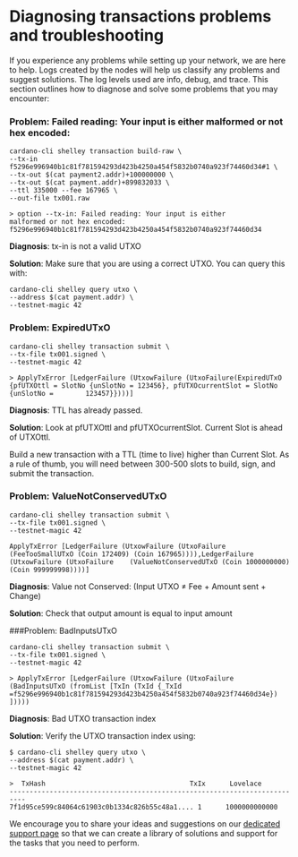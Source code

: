 # Diagnosing transactions problems and troubleshooting

If you experience any problems while setting up your network, we are here to help. Logs created by the nodes will help us classify any problems and suggest solutions. The log levels used are info, debug, and trace. 
This section outlines how to diagnose and solve some problems that you may encounter:

### Problem: Failed reading: Your input is either malformed or not hex encoded:

    cardano-cli shelley transaction build-raw \
    --tx-in f5296e996940b1c81f781594293d423b4250a454f5832b0740a923f74460d34#1 \
    --tx-out $(cat payment2.addr)+100000000 \
    --tx-out $(cat payment.addr)+899832033 \
    --ttl 335000 --fee 167965 \
    --out-file tx001.raw

    > option --tx-in: Failed reading: Your input is either 
    malformed or not hex encoded: 
    f5296e996940b1c81f781594293d423b4250a454f5832b0740a923f74460d34

**Diagnosis**:  tx-in is not a valid UTXO 

**Solution**: Make sure that you are using a correct UTXO. You can query this with: 

    cardano-cli shelley query utxo \
    --address $(cat payment.addr) \
    --testnet-magic 42

### Problem: ExpiredUTxO

    cardano-cli shelley transaction submit \
    --tx-file tx001.signed \
    --testnet-magic 42

    > ApplyTxError [LedgerFailure (UtxowFailure (UtxoFailure(ExpiredUTxO {pfUTXOttl = SlotNo {unSlotNo = 123456}, pfUTXOcurrentSlot = SlotNo {unSlotNo =        123457}})))]

**Diagnosis**: TTL has already passed. 

**Solution**: Look at pfUTXOttl and pfUTXOcurrentSlot. Current Slot is ahead of UTXOttl. 

Build a new transaction with a TTL (time to live) higher than Current Slot. As a rule of thumb, you will need between 300-500 slots to build, sign, and submit the transaction.  

### Problem: ValueNotConservedUTxO

    cardano-cli shelley transaction submit \
    --tx-file tx001.signed \
    --testnet-magic 42

    ApplyTxError [LedgerFailure (UtxowFailure (UtxoFailure (FeeTooSmallUTxO (Coin 172409) (Coin 167965)))),LedgerFailure (UtxowFailure (UtxoFailure    (ValueNotConservedUTxO (Coin 1000000000)(Coin 999999998))))]
    
**Diagnosis**: Value not Conserved: (Input UTXO ≠ Fee + Amount sent + Change)

**Solution**: Check that output amount is equal to input amount

###Problem: BadInputsUTxO 

    cardano-cli shelley transaction submit \
    --tx-file tx001.signed \
    --testnet-magic 42

    > ApplyTxError [LedgerFailure (UtxowFailure (UtxoFailure (BadInputsUTxO (fromList [TxIn (TxId {_TxId =f5296e996940b1c81f781594293d423b4250a454f5832b0740a923f74460d34e}) ]))))

**Diagnosis**: Bad UTXO transaction index

**Solution**: Verify the UTXO transaction index using:

    $ cardano-cli shelley query utxo \
    --address $(cat payment.addr) \
    --testnet-magic 42

    >  TxHash                                    TxIx      Lovelace
    --------------------------------------------------------------------------
    7f1d95ce599c84064c61903c0b1334c826b55c48a1.... 1      1000000000000

We encourage you to share your ideas and suggestions on our [dedicated support page](https://iohk.zendesk.com/hc/en-us/categories/900000102203-Shelley-Testnet) so that we can create a library of solutions and support for the tasks that you need to perform.
